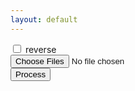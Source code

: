 ```yaml
---
layout: default
---
```


<input type="checkbox" id="reverse"> reverse <br />
<input type="file" id="files" multiple> <br />
<button id="submit">Process</button>

<div id="chart" style="height:80%"></div>

<script type="text/javascript">
    google.charts.load('current', {'packages':['annotatedtimeline']});

    function drawChart(results) {
        var data = new google.visualization.DataTable();
        data.addColumn('date', 'Date');
        data.addColumn('number', 'Speed');
        data.addColumn('number', 'Power (100W)');
        data.addColumn('number', 'Voltage');
        data.addColumn('number', 'Current');
        data.addColumn('number', 'Temperature');
        data.addColumn('number', 'Trip');
        data.addColumn('number', 'Odometer');
        data.addRows(results);

        var chart = new google.visualization.AnnotatedTimeLine(document.getElementById('chart'));
        chart.draw(data, {displayAnnotations: true});
    }
</script>
<script type="text/javascript">
    var config = {
        delimiter: "",
        header: false,
        dynamicTyping: true,
        skipEmptyLines: true,
        preview: 0,
        step: undefined,
        encoding: "",
        worker: true,
        comments: "",
        complete: completeFn,
        error: errorFn,
        download: false,
    };

    function completeFn(results) {
        console.log(results);
        var reverse = $('#reverse').is(':checked') ? -1 : 1;

        google.charts.setOnLoadCallback(function () {
            drawChart(results.data.map(function (data) {
                data[0] = new Date(data[0]);
                data[1] *= reverse;
                data[2] *= reverse / 100;
                data[3]  = data[3];
                data[4] *= reverse;
                data[5]  = data[5];
                delete data[6];
                delete data[7];
                return data;
            }))
        });
    }

    function errorFn (error, file) { console.log(error, file); }

    $('#submit').click(function (e) {
        if (! $('#files')[0].files.length) return;
        $('#files').parse({
            config: config,
            before: function(file, inputElem)
            {
                console.log("Parsing file...", file);
            },
            error: function(err, file)
            {
                console.log("ERROR:", err, file);
            },
            complete: function()
            {
                console.log("Done with all files");
            }
        });
    });

</script>